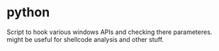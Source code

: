 # python
Script to hook various windows APIs and checking there parameteres. might be useful for shellcode analysis and other stuff.
